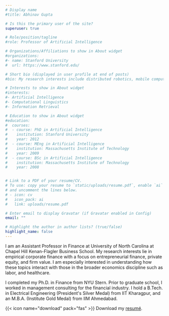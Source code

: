 ```yaml
---
# Display name
#title: Abhinav Gupta

# Is this the primary user of the site?
superuser: true

# Role/position/tagline
#role: Professor of Artificial Intelligence

# Organizations/Affiliations to show in About widget
#organizations:
#- name: Stanford University
#  url: https://www.stanford.edu/

# Short bio (displayed in user profile at end of posts)
#bio: My research interests include distributed robotics, mobile computing #and programmable matter.

# Interests to show in About widget
#interests:
#- Artificial Intelligence
#- Computational Linguistics
#- Information Retrieval

# Education to show in About widget
#education:
#  courses:
#  - course: PhD in Artificial Intelligence
#    institution: Stanford University
#    year: 2012
#  - course: MEng in Artificial Intelligence
#    institution: Massachusetts Institute of Technology
#    year: 2009
#  - course: BSc in Artificial Intelligence
#    institution: Massachusetts Institute of Technology
#    year: 2008


# Link to a PDF of your resume/CV.
# To use: copy your resume to `static/uploads/resume.pdf`, enable `ai` icons in `params.toml`, 
# and uncomment the lines below.
# - icon: cv
#   icon_pack: ai
#   link: uploads/resume.pdf

# Enter email to display Gravatar (if Gravatar enabled in Config)
email: ""

# Highlight the author in author lists? (true/false)
highlight_name: false
---
```


I am an Assistant Professor in Finance at University of North Carolina at Chapel Hill Kenan-Flagler Business School. My research interests lie in empirical corporate finance with a focus on entrepreneurial finance, private equity, and firm value. I am especially interested in understanding how these topics interact with those in the broader economics discipline such as labor, and healthcare.

I completed my Ph.D. in Finance from NYU Stern. Prior to graduate school, I worked in management consulting for the financial industry. I hold a B.Tech. in Electrical Engineering (President's Silver Medal) from IIT Kharagpur, and an M.B.A. (Institute Gold Medal) from IIM Ahmedabad. 

{{< icon name="download" pack="fas" >}} Download my [resumé](https://www.dropbox.com/s/533dwcvko0qi2si/CV_Gupta_v10.pdf?dl=0).
